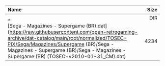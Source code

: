 |Name|Size|
|:---|---:|
|[..](../index.html)|DIR|
|[Sega - Magazines - Supergame (BR).dat](https://raw.githubusercontent.com/open-retrogaming-archive/dat-catalog/main/root/normalized/TOSEC-PIX/Sega/Magazines/Supergame (BR)/Sega - Magazines - Supergame (BR)/Sega - Magazines - Supergame (BR) (TOSEC-v2010-01-31_CM).dat)|4234|
